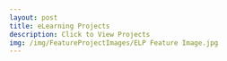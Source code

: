 ```yaml
---
layout: post
title: eLearning Projects
description: Click to View Projects
img: /img/FeatureProjectImages/ELP Feature Image.jpg
---
```


